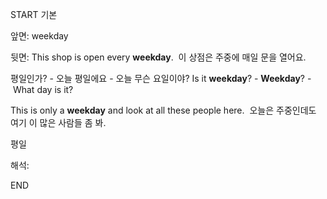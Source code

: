 START
기본

앞면:
weekday


뒷면:
This shop is open every **weekday**. 
이 상점은 주중에 매일 문을 열어요.

평일인가? - 오늘 평일에요 - 오늘 무슨 요일이야?
Is it **weekday**? - **Weekday**? - What day is it?

This is only a **weekday** and look at all these people here. 
오늘은 주중인데도 여기 이 많은 사람들 좀 봐.

평일


해석:
<!--ID: 1696842851658-->
END